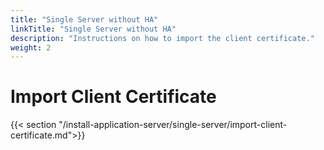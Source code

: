 ```yaml
---
title: "Single Server without HA"
linkTitle: "Single Server without HA"
description: "Instructions on how to import the client certificate."
weight: 2
---
```


# Import Client Certificate

{{< section "/install-application-server/single-server/import-client-certificate.md">}}
